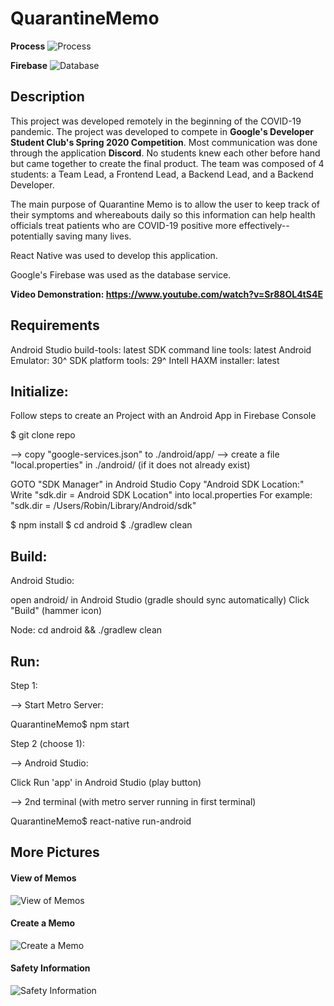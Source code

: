 # QuarantineMemo

**Process**
<img src="/images/process.png" alt="Process"/>

**Firebase**
<img src="/images/db.png" alt="Database"/>

Description
------------
This project was developed remotely in the beginning of the COVID-19 pandemic. The project was developed to compete in **Google's Developer Student Club's Spring 2020 Competition**. Most communication was done through the application **Discord**. No students knew each other before hand but came together to create the final product. The team was composed of 4 students: a Team Lead, a Frontend Lead, a Backend Lead, and a Backend Developer.

The main purpose of Quarantine Memo is to allow the user to keep track of their symptoms and whereabouts daily so this information can help health officials treat patients who are COVID-19 positive more effectively--potentially saving many lives.

React Native was used to develop this application. 

Google's Firebase was used as the database service.

**Video Demonstration: https://www.youtube.com/watch?v=Sr88OL4tS4E**

Requirements 
------------

Android Studio
build-tools: latest
SDK command line tools: latest
Android Emulator: 30^
SDK platform tools: 29^
Intell HAXM installer: latest

Initialize:
-----------
Follow steps to create an Project with an Android App in Firebase Console  

$ git clone repo

--> copy "google-services.json" to ./android/app/
--> create a file "local.properties" in ./android/ (if it does not already exist)

GOTO "SDK Manager" in Android Studio
Copy "Android SDK Location:"
Write "sdk.dir = Android SDK Location" into local.properties
    For example: "sdk.dir = /Users/Robin/Library/Android/sdk"

$ npm install
$ cd android 
$ ./gradlew clean

Build:
--------
Android Studio:

open android/ in Android Studio (gradle should sync automatically)
Click "Build" (hammer icon)

Node:
cd android && ./gradlew clean

Run:
---------
Step 1:

--> Start Metro Server:

  QuarantineMemo$ npm start 

Step 2 (choose 1):

  --> Android Studio:

  Click Run 'app' in Android Studio (play button)

  --> 2nd terminal (with metro server running in first terminal)
  
  QuarantineMemo$ react-native run-android
  
  ## More Pictures
  
  #### View of Memos
  
  <img src="/images/memo1.png" alt="View of Memos"/>
  
  #### Create a Memo
  
  <img src="/images/memo2.png" alt="Create a Memo"/>
  
  #### Safety Information
  
  <img src="/images/memo3.png" alt="Safety Information"/>
